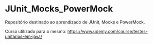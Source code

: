 # JUnit_Mocks_PowerMock
Repositório destinado ao aprendizado de JUnit, Mocks e PowerMock.

Curso utilizado para o mesmo: https://www.udemy.com/course/testes-unitarios-em-java/
